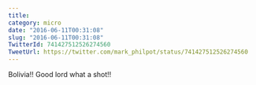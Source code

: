 ```yaml
---
title: 
category: micro
date: "2016-06-11T00:31:08"
slug: "2016-06-11T00:31:08"
TwitterId: 741427512526274560
TweetUrl: https://twitter.com/mark_philpot/status/741427512526274560
---
```


Bolivia!! Good lord what a shot!!
